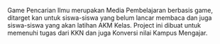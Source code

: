 Game Pencarian Ilmu merupakan Media Pembelajaran berbasis game, ditarget kan untuk siswa-siswa yang belum lancar membaca dan juga siswa-siswa yang akan latihan AKM Kelas.
Project ini dibuat untuk memenuhi tugas dari KKN dan juga Konversi nilai Kampus Mengajar.
